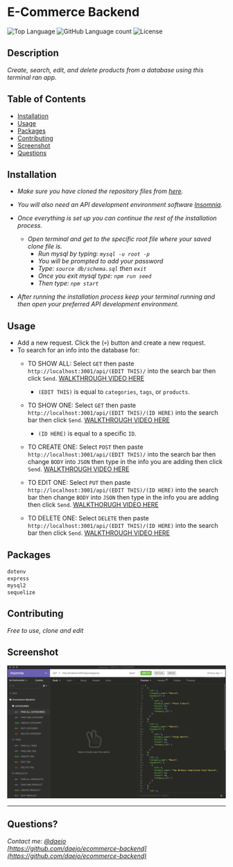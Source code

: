 # E-Commerce Backend
  ![Top Language](https://img.shields.io/github/languages/top/daejo/ecommerce-backend)
  ![GitHub Language count](https://img.shields.io/github/languages/count/daejo/ecommerce-backend)
  ![License](https://img.shields.io/badge/license-MIT_License-pink.svg)

  ## Description 

  _Create, search, edit, and delete products from a database using this terminal ran app._
 
  ## Table of Contents

  * [Installation](#installation)
  * [Usage](#usage)
  * [Packages](#packages)
  * [Contributing](#contributing)
  * [Screenshot](#screenshot)
  * [Questions](#questions)
  
  

  ## Installation

  * _Make sure you have cloned the repository files from [here](https://github.com/daejo/ecommerce-backend)._
  * _You will also need an API development environment software [Insomnia](https://insomnia.rest/)._
  * _Once everything is set up you can continue the rest of the installation process._
    * _Open terminal and get to the specific root file where your saved clone file is._
      * _Run mysql by typing: ```mysql -u root -p```_
      * _You will be prompted to add your password_
      * _Type: ```source db/schema.sql``` then ```exit```_
      * _Once you exit mysql type: ```npm run seed```_
      * _Then type: ```npm start```_

  * _After running the installation process keep your terminal running and then open your preferred API development environment._


  ## Usage 

  * Add a new request. Click the (```+```) button and create a new request.
  * To search for an info into the database for:
    * TO SHOW ALL: Select ```GET``` then paste ```http://localhost:3001/api/(EDIT THIS)/``` into the search bar then click ```Send```. [WALKTHROUGH VIDEO HERE](https://drive.google.com/file/d/1qFiViR03ctoPUptb8DWz2bcgzocdGFoQ/view)
      * ```(EDIT THIS)``` is equal to ```categories```, ```tags```, or ```products```. 

    * TO SHOW ONE: Select ```GET``` then paste ```http://localhost:3001/api/(EDIT THIS)/(ID HERE)``` into the search bar then click ```Send```. [WALKTHROUGH VIDEO HERE](https://drive.google.com/file/d/1VLITeq1Bs6UtUJhGfG_0dERtdjoR-f7Q/view)
      * ```(ID HERE)``` is equal to a specific ```ID```. 
    
    * TO CREATE ONE: Select ```POST``` then paste ```http://localhost:3001/api/(EDIT THIS)/``` into the search bar then
    change ```BODY``` into ```JSON``` then type in the info you are adding then click ```Send```. [WALKTHROUGH VIDEO HERE](https://drive.google.com/file/d/1xiNw4V9DCGildlFypkWP1Bm92NWC935p/view)

    * TO EDIT ONE: Select ```PUT``` then paste ```http://localhost:3001/api/(EDIT THIS)/(ID HERE)``` into the search bar then
    change ```BODY``` into ```JSON``` then type in the info you are adding then click ```Send```. [WALKTHORUGH VIDEO HERE](https://drive.google.com/file/d/1IMl2ovPqDL9V4yNqxGk4WoHKzTJnUUQp/view)

    * TO DELETE ONE: Select ```DELETE``` then paste ```http://localhost:3001/api/(EDIT THIS)/(ID HERE)``` into the search bar then click ```Send```. [WALKTHROUGH VIDEO HERE](https://drive.google.com/file/d/1f3-8ool1d07oOGhFRew_UFFkEqbzNDBA/view)

  ## Packages
    dotenv
    express
    mysql2
    sequelize


  ## Contributing

  _Free to use, clone and edit_


  ## Screenshot

  ![Screenshot](./images/screenshot.png)


  ---
  ## Questions?
  _Contact me:_
  _[@daejo](github.com/daejo)_  
  _[https://github.com/daejo/ecommerce-backend](https://github.com/daejo/ecommerce-backend)_  
  
